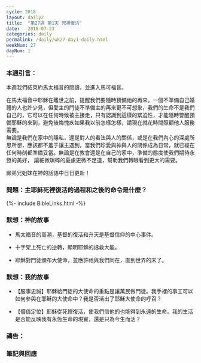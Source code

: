 ```yaml
---
cycle: 2018
layout: daily2
title:  "第27週 第1天 死裡復活"
date:   2018-07-23
categories: daily
permalink: /daily/wk27-day1-daily.html
weekNum: 27
dayNum: 1
---
```


### 本週引言：
本週我們結束約馬太福音的閱讀，並進入馬可福音。

在馬太福音中耶穌在離世之前，提醒我們要隨時預備祂的再來。一個不準備自己婚禮的人也許少見，但愛主的門徒不準備主的再來更不可想象，我們的生命不是我們自己的，它可以在任何時候被主接走，只有認識到這樣的緊迫性，才能隨時警醒預備耶穌的來到，避免後悔愧疚如果我以前怎樣怎樣，請現在就花時間照顧他人服務需要。  
無論是我們在家中的隱私，還是對人的看法與人的關係，或是在我們內心的深處所思所想，應該都不羞于讓主遇到，當我們珍愛與神與人的關係成為日常，就已經在任何時刻都準備妥當。無論是在教會還是在自己的家中，準備的態度使我們期待永恆的美好， 讓細微瑣碎的憂慮更微不足道，幫助我們轉眼看到更大的需要。

願弟兄姐妹在神的話語中日日更新！

### 問題：主耶穌死裡復活的過程和之後的命令是什麼？

{%- include BibleLinks.html -%}

### 默想：神的故事 
+ 馬太福音的高潮，基督的復活和升天是基督信仰的中心事件。

+ 十字架上死亡的逆轉，顯明耶穌的拯救大能。

+ 耶穌對門徒頒布大使命，並應許祂與我們同在，直到世界的末了。 

### 默想：我的故事 
+ 【服事忠誠】耶穌給門徒的大使命的重點是讓萬民做門徒。我手裡的事工可以如何參與在耶穌的大使命中？我是否活出了耶穌大使命的呼召？

+ 【價值定位】耶穌從死裡復活，使我們信他的也能得到永遠的生命。我的生活是否能反映我有永恆生命的現實，還是只為今生而活？

### 禱告：

### 筆記與回應
